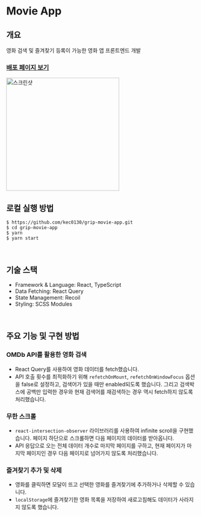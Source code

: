 # Movie App

## 개요

영화 검색 및 즐겨찾기 등록이 가능한 영화 앱 프론트엔드 개발

### [배포 페이지 보기](https://kecmovies.netlify.app/)

<img width="300px" alt="스크린샷" src="https://user-images.githubusercontent.com/77032760/174318402-da187f07-6d80-4a23-9698-ea8bb2a4a36d.png">

<br />

## 로컬 실행 방법

```
$ https://github.com/kec0130/grip-movie-app.git
$ cd grip-movie-app
$ yarn
$ yarn start
```

<br />

## 기술 스택

- Framework & Language: React, TypeScript
- Data Fetching: React Query
- State Management: Recoil
- Styling: SCSS Modules

<br />

## 주요 기능 및 구현 방법

### OMDb API를 활용한 영화 검색

- React Query를 사용하여 영화 데이터를 fetch했습니다.
- API 호출 횟수를 최적화하기 위해 `refetchOnMount`, `refetchOnWindowFocus` 옵션을 false로 설정하고, 검색어가 있을 때만 enabled되도록 했습니다. 그리고 검색박스에 공백만 입력한 경우와 현재 검색어를 재검색하는 경우 역시 fetch하지 않도록 처리했습니다.

### 무한 스크롤

- `react-intersection-observer` 라이브러리를 사용하여 infinite scroll을 구현했습니다. 페이지 하단으로 스크롤하면 다음 페이지의 데이터를 받아옵니다.
- API 응답으로 오는 전체 데이터 개수로 마지막 페이지를 구하고, 현재 페이지가 마지막 페이지인 경우 다음 페이지로 넘어가지 않도록 처리했습니다.

### 즐겨찾기 추가 및 삭제

- 영화를 클릭하면 모달이 뜨고 선택한 영화를 즐겨찾기에 추가하거나 삭제할 수 있습니다.
- `localStorage`에 즐겨찾기한 영화 목록을 저장하여 새로고침해도 데이터가 사라지지 않도록 했습니다.

